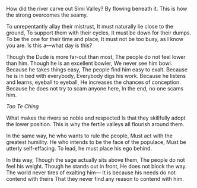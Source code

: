 How did the river carve out Simi Valley?
By flowing beneath it.
This is how the strong overcomes the seamy.

To unrepentantly allay their mistrust,
It must naturally lie close to the ground,
To support them with their cycles,
It must be down for their dumps.
To be the one for their time and place,
It must not be too busy, as I know you are.
Is this a—what day is this?

Though the Dude is more far-out than most,
The people do not feel lower than him.
Though he is an excellent bowler,
We never see him bowl.
Because he takes things easy,
The people find him easy to exalt.
Because he is in bed with everybody,
Everybody digs his work.
Because he listens and learns, eyeball to eyeball,
He increases the chances of conception.
Because he does not try to scam anyone here,
In the end, no one scams him.

*Tao Te Ching*

What makes the rivers so noble and respected
Is that they skillfully adopt the lower position.
This is why the fertile valleys all flourish around them.

In the same way, he who wants to rule the people,
Must act with the greatest humility.
He who intends to be the face of the populace,
Must be utterly self-effacing.
To lead, he must place his ego behind.

In this way,
Though the sage actually sits above them,
The people do not feel his weight.
Though he stands out in front,
He does not block the way.
The world never tires of exalting him—
It is because his needs do not contend with theirs
That they never find any reason to contend with him.